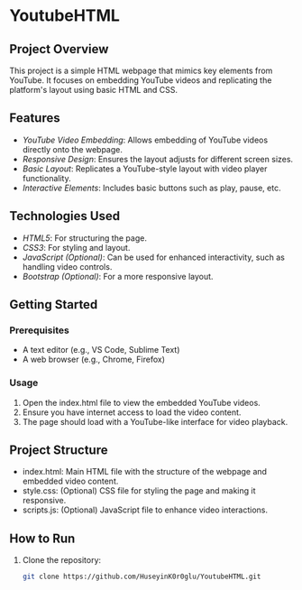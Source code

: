 # YoutubeHTML

## Project Overview
This project is a simple HTML webpage that mimics key elements from YouTube. It focuses on embedding YouTube videos and replicating the platform's layout using basic HTML and CSS.

## Features
- *YouTube Video Embedding*: Allows embedding of YouTube videos directly onto the webpage.
- *Responsive Design*: Ensures the layout adjusts for different screen sizes.
- *Basic Layout*: Replicates a YouTube-style layout with video player functionality.
- *Interactive Elements*: Includes basic buttons such as play, pause, etc.

## Technologies Used
- *HTML5*: For structuring the page.
- *CSS3*: For styling and layout.
- *JavaScript (Optional)*: Can be used for enhanced interactivity, such as handling video controls.
- *Bootstrap (Optional)*: For a more responsive layout.

## Getting Started

### Prerequisites
- A text editor (e.g., VS Code, Sublime Text)
- A web browser (e.g., Chrome, Firefox)

### Usage
1. Open the index.html file to view the embedded YouTube videos.
2. Ensure you have internet access to load the video content.
3. The page should load with a YouTube-like interface for video playback.

## Project Structure
- index.html: Main HTML file with the structure of the webpage and embedded video content.
- style.css: (Optional) CSS file for styling the page and making it responsive.
- scripts.js: (Optional) JavaScript file to enhance video interactions.

## How to Run
1. Clone the repository:
   ```bash
   git clone https://github.com/HuseyinK0r0glu/YoutubeHTML.git 
